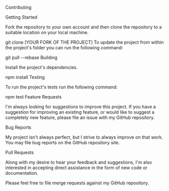 Contributing

Getting Started

Fork the repository to your own account and then clone the repository to a suitable location on your local machine.

git clone [YOUR FORK OF THE PROJECT]
To update the project from within the project's folder you can run the following command:

git pull --rebase
Building

Install the project's dependencies.

npm install
Testing

To run the project's tests run the following command:

npm test
Feature Requests

I'm always looking for suggestions to improve this project. If you have a suggestion for improving an existing feature, or would like to suggest a completely new feature, please file an issue with my GitHub repository.

Bug Reports

My project isn't always perfect, but I strive to always improve on that work. You may file bug reports on the GitHub repository site.

Pull Requests

Along with my desire to hear your feedback and suggestions, I'm also interested in accepting direct assistance in the form of new code or documentation.

Please feel free to file merge requests against my GitHub repository.